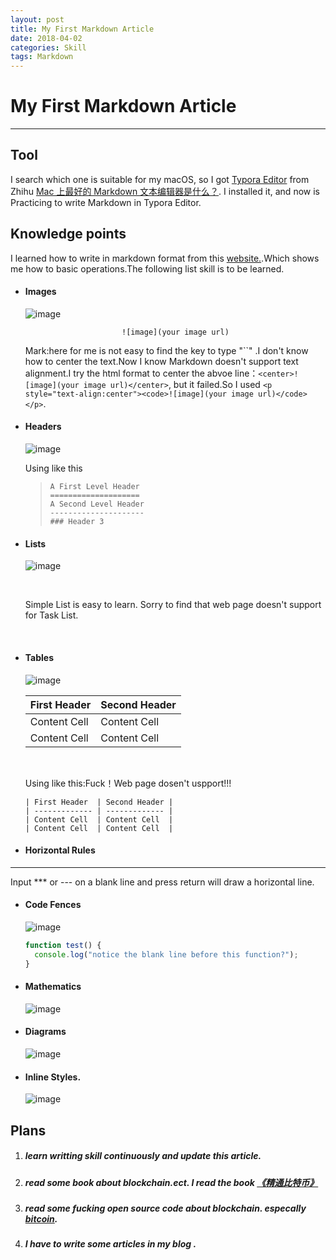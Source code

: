 ```yaml
---
layout: post
title: My First Markdown Article 
date: 2018-04-02
categories: Skill
tags: Markdown
---
```

# My First Markdown Article 

***





## Tool

 I search which one is  suitable for my macOS, so I got [Typora Editor](https://typora.io/) from Zhihu [Mac 上最好的 Markdown 文本编辑器是什么？]( https://www.zhihu.com/question/22700184). I installed it, and now is Practicing to write Markdown in Typora Editor.

## Knowledge points

I learned how to write in markdown format from this [website.](http://support.typora.io/Markdown-Reference/).Which shows me how to basic operations.The following list skill is to be learned.

* #### Images

  ![image](https://typora.io/img/new/image.png)

  <p style="text-align:center"><code>![image](your image url)</code></p>

  Mark:here for me is not easy to find the key to type "``" .I don't know how to center the text.Now I know Markdown doesn't support text alignment.I try the html format to center the abvoe line：`<center>![image](your image url)</center>`, but it failed.So I used `<p style="text-align:center"><code>![image](your image url)</code></p>`.


* #### Headers

  ![image](https://typora.io/img/new/toc.png)

  Using like this

  >```
  >A First Level Header
  >====================
  >A Second Level Header
  >---------------------
  >### Header 3
  >```


* #### Lists

  ![image](https://typora.io/img/new/lists.png)

  ​

  Simple List is easy to learn.  Sorry to find that web page doesn't support for Task List.

    ​

* #### Tables

  ![image](https://typora.io/img/new/table.png)

  | First Header | Second Header |
  | ------------ | ------------- |
  | Content Cell | Content Cell  |
  | Content Cell | Content Cell  |
  ​

  Using like this:Fuck！Web page dosen't uspport!!!

    ```
    | First Header  | Second Header |
    | ------------- | ------------- |
    | Content Cell  | Content Cell  |
    | Content Cell  | Content Cell  |
    ```

* #### Horizontal Rules
***

Input *** or --- on a blank line and press return will draw a horizontal line.
* #### Code Fences

  ![image](https://typora.io/img/new/fences.png)

  ```javascript
  function test() {
    console.log("notice the blank line before this function?");
  }
  ```

* #### Mathematics

  ![image](https://typora.io/img/new/math.png)

* #### Diagrams

  ![image](https://typora.io/img/new/diagram.png)

* #### Inline Styles.

  ![image](https://typora.io/img/new/inline.png)


  

## Plans

1. ##### learn writting skill continuously and update this article.

2. ##### read some book about blockchain.ect. I read the book [*《精通比特币》*](http://book.8btc.com/books/1/master_bitcoin/_book/6/6.html) 

3. ##### read some fucking open source code about blockchain. especally [bitcoin](https://github.com/bitcoin).

4. ##### I have to write some articles in my blog .